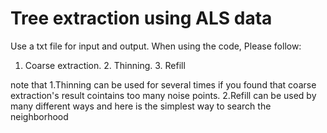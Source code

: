 # Tree extraction using ALS data
Use a txt file for input and output.
When using the code, Please follow:
1. Coarse extraction. 2. Thinning. 3. Refill
 
note that 1.Thinning can be used for several times if you found that coarse extraction's result cointains too many noise points. 2.Refill can be used by many different ways and here is the simplest way to search the neighborhood

